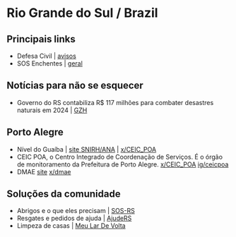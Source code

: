 # Rio Grande do Sul / Brazil 

## Principais links  
  
- Defesa Civil | [avisos](https://defesacivil.rs.gov.br/avisos-e-alertas)  
- SOS Enchentes | [geral](https://sosenchentes.rs.gov.br)  
  
  
## Notícias para não se esquecer  
  
- Governo do RS contabiliza R$ 117 milhões para combater desastres naturais em 2024 | [GZH](https://gauchazh.clicrbs.com.br/geral/noticia/2024/05/governo-do-rs-contabiliza-r-117-milhoes-para-combater-desastres-naturais-em-2024-clvpovc5m01sl011wund3myiw.html)  
  
## Porto Alegre  
  
- Nível do Guaíba | [site SNIRH/ANA](https://nivelguaiba.com/) | [x/CEIC_POA](https://twitter.com/CEIC_POA)  
- CEIC POA, o Centro Integrado de Coordenação de Serviços. É o órgão de monitoramento da Prefeitura de Porto Alegre. [x/CEIC_POA](https://twitter.com/CEIC_POA) [ig/ceicpoa](https://www.instagram.com/ceicpoa/)  
- DMAE [site](https://prefeitura.poa.br/dmae) [x/dmae](https://twitter.com/dmaepoa)  
  
  
## Soluções da comunidade  
  
- Abrigos e o que eles precisam | [SOS-RS](https://sos-rs.com)  
- Resgates e pedidos de ajuda | [AjudeRS](https://ajuders.com.br)  
- Limpeza de casas | [Meu Lar De Volta](https://www.meulardevolta.com.br/)  
  
  
